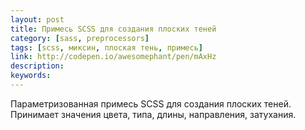 ```yaml
---
layout: post
title: Примесь SCSS для создания плоских теней
category: [sass, preprocessors]
tags: [scss, миксин, плоская тень, примесь]
link: http://codepen.io/awesomephant/pen/mAxHz
description:
keywords:
---
```


<p>Параметризованная примесь SCSS для создания плоских теней. Принимает значения цвета, типа, длины, направления, затухания.</p>
